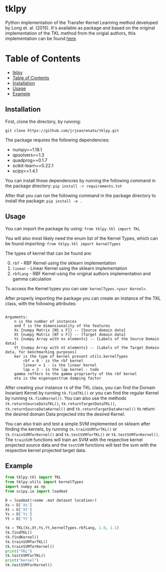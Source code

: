# tklpy
<!-- WIP: Need to better explain how TKL works -->

<!-- WIP: Do a package wiki -->

Python implementation of the Transfer Kernel Learning method developed by Long et. al. (2015). It's available as package and based on the original implementation of the TKL method from the origial authors, this implementation can be found [here](http://ise.thss.tsinghua.edu.cn/~mlong/doc/transfer-kernel-learning-tkde15.zip).

# Table of Contents
* [tklpy](#tklpy)
* [Table of Contents](#table-of-contents)
* [Installation](#installation)
* [Usage](#usage)
* [Example](#example)

## Installation

<!-- WIP: Update with pypi link -->

<!--### Method 1 - pypi-->

<!--### Method 2 - Manual Installation-->

First, clone the directory, by running:

```git clone https://github.com/jrjoaorenato/tklpy.git```

The package requires the following dependencies:
- numpy==1.18.1
- qpsolvers==1.3
- quadprog==0.1.7
- scikit-learn==0.22.1
- scipy==1.4.1

You can install those dependencies by running the following command in the package directory:
``` pip install -r requirements.txt ```

After that you can run the following command in the package directory to install the package:
``` pip install -e . ```

## Usage

You can import the package by using:
``` from tklpy.tkl import TKL ```

You will also most likely need the enum list of the Kernel Types, which can be found importing:
``` from tklpy.tkl import kernelTypes ```

The types of kernel that can be found are:

0. ```rbf``` - RBF Kernel using the sklearn implementation
1. ```linear``` - Linear Kernel using the sklearn implementation
2. ```rbfLang``` - RBF Kernel using the original authors implementation and gamma calculation

To access the Kernel types you can use: `kernelTypes.<your Kernel>`.

After properly importing the package you can create an instance of the TKL class, with the following attributes:
```TKL(Xs, Xt, Ys, Yt, ker = kernelTypes.rbf, gamma = 1.0, eta = 1.1)

Arguments:
    n is the number of instances
    and f is the dimensionality of the features
    Xs {numpy Matrix [NS x F]} -- [Source domain data]
    Xt {numpy Matrix [NT x F]} -- [Target domain data]
    Ys {numpy Array with ns elements} -- [Labels of the Source Domain data]
    Yt {numpy Array with nt elements} -- [Labels of the Target Domain data, for benchmarking purposes]
    ker is the type of kernel present utils.kernelTypes
        rbf = 0 - is the rbf kernel
        linear = 1 - is the linear kernel
        lap = 2 - is the lap kernel - todo
    gamma reffers to the gamma proprierty of the rbf kernel
    eta is the eigenspectrum damping factor
```

After creating your instance `tk` of the TKL class, you can find the Domain Invariant Kernel by running `tk.findTKL()` or you can find the regular Kernel by running `tk.findKernel()`. You can also use the methods `tk.returnSourceDataTKL()`, `tk.returnTargetDataTKL()`, `tk.returnSourceDataKernel()` and `tk.returnTargetDataKernel()` to return the desired domain Data projected into the desired Kernel.

You can also train and test a simple SVM implemented on sklearn after finding the kernels, by running `tk.trainSVMforTKL()` or `tk.trainSVMforKernel()` and `tk.testSVMforTKL()` or `tk.testSVMforKernel()`. The `trainSVM` functions will train an SVM with the respective kernel projected source data and the `testSVM` functions will test the svm with the respective kernel projected target data.

## Example
```python
from tklpy.tkl import TKL
from tklpy.utils import kernelTypes
import numpy as np
from scipy.io import loadmat

D = loadmat(<some .mat dataset location>)
Xs = D['Xs']
Xt = D['Xt']
Ys = D['Ys']
Yt = D['Yt']

tk = TKL(Xs,Xt,Ys,Yt,kernelTypes.rbfLang, 1.0, 1.1)
tk.findTKL()
tk.findKernel()
tk.trainSVMforTKL()
tk.trainSVMforKernel()
print("TKL")
tk.testSVMforTKL()
print("Kernel")
tk.testSVMforKernel()
```
